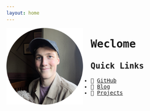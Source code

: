 ```yaml
---
layout: home
---
```


<style>
@import url('https://fonts.googleapis.com/css2?family=JetBrains+Mono:ital,wght@0,100..800;1,100..800&display=swap');
  
body, h1, h2, h3, h4, h5, h6, p, li, a {
    font-family: 'JetBrains Mono', monospace;
}
</style>

<img src="/assets/pp.png" alt="My photo" width="200" align="left" style="margin-right: 20px;"/>

# Weclome

## Quick Links

-  [GitHub](https://github.com/george-cliff)
-  [Blog](./blog/)
-  [Projects](./projects/)
